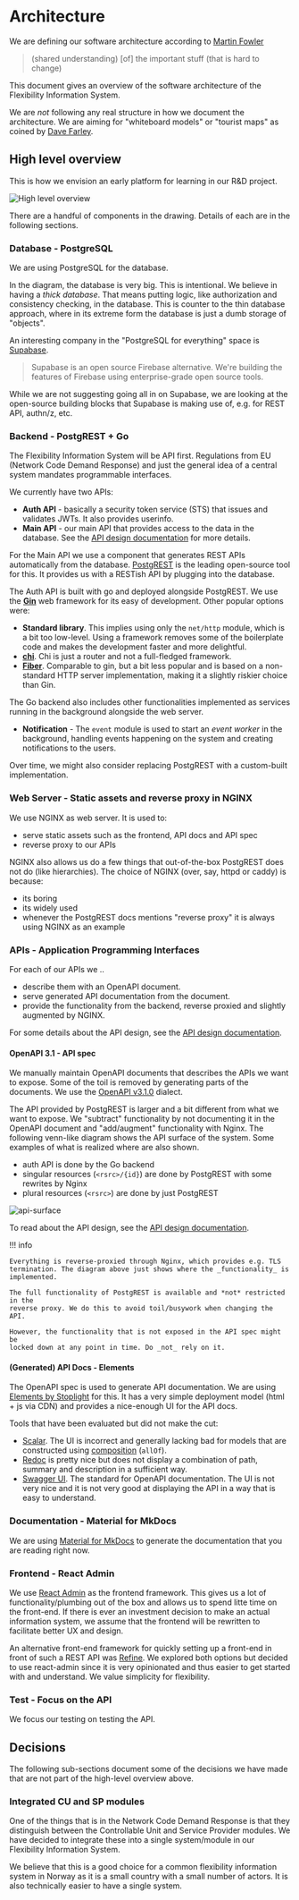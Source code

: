 # Architecture

We are defining our software architecture according to
[Martin Fowler](https://youtu.be/DngAZyWMGR0?t=374)

> (shared understanding) [of] the important stuff (that is hard to change)

This document gives an overview of the software architecture of the Flexibility
Information System.

We are _not_ following any real structure in how we document the architecture.
We are aiming for "whiteboard models" or "tourist maps" as coined by
[Dave Farley](https://youtu.be/SYtkbv8LNv0?t=756).

## High level overview

This is how we envision an early platform for learning in our R&D project.

![High level overview](./diagrams/high-level-architecture.drawio.png)

There are a handful of components in the drawing. Details of each are in the following
sections.

### Database - PostgreSQL

We are using PostgreSQL for the database.

In the diagram, the database is very big. This is intentional. We believe in
having a _thick database_. That means putting logic, like authorization and
consistency checking, in the database. This is counter to the thin database
approach, where in its extreme form the database is just a dumb storage of
"objects".

An interesting company in the "PostgreSQL for everything" space is
[Supabase](https://supabase.io/).

> Supabase is an open source Firebase alternative. We're building the features
> of Firebase using enterprise-grade open source tools.

While we are not suggesting going all in on Supabase, we are looking at
the open-source building blocks that Supabase is making use of, e.g. for REST
API, authn/z, etc.

### Backend - PostgREST + Go

The Flexibility Information System will be API first. Regulations from EU
(Network Code Demand Response) and just the general idea of a central system
mandates programmable interfaces.

We currently have two APIs:

* **Auth API** - basically a security token service (STS) that issues and validates
  JWTs. It also provides userinfo.
* **Main API** - our main API that provides access to the data in the database.
  See the [API design documentation](./api-design.md) for more details.

For the Main API we use a component that generates REST APIs
automatically from the database. [PostgREST](https://postgrest.org/) is the
leading open-source tool for this. It provides us with a RESTish API by plugging
into the database.

The Auth API is built with go and deployed alongside PostgREST. We use the
[**Gin**](https://gin-gonic.com/) web framework for its easy of development.
Other popular options were:

* **Standard library**. This implies using only the `net/http` module, which is
  a bit too low-level. Using a framework removes some of the boilerplate code
  and makes the development faster and more delightful.
* [**chi**](https://go-chi.io/#/).
  Chi is just a router and not a full-fledged framework.
* [**Fiber**](https://gofiber.io/).
  Comparable to gin, but a bit less popular and is based on a non-standard HTTP
  server implementation, making it a slightly riskier choice than Gin.

The Go backend also includes other functionalities implemented as services
running in the background alongside the web server.

* **Notification** - The `event` module is used to start an _event worker_ in
  the background, handling events happening on the system and creating
  notifications to the users.

Over time, we might also consider replacing PostgREST with a custom-built
implementation.

### Web Server - Static assets and reverse proxy in NGINX

We use NGINX as web server. It is used to:

* serve static assets such as the frontend, API docs and API spec
* reverse proxy to our APIs

NGINX also allows us do a few things that out-of-the-box PostgREST does not do
(like hierarchies). The choice of NGINX (over,
say, httpd or caddy) is because:

* its boring
* its widely used
* whenever the PostgREST docs mentions "reverse proxy" it is always using NGINX
  as an example

### APIs - Application Programming Interfaces

For each of our APIs we ..

* describe them with an OpenAPI document.
* serve generated API documentation from the document.
* provide the functionality from the backend, reverse proxied and slightly
  augmented by NGINX.

For some details about the API design, see the [API design documentation](./api-design.md).

#### OpenAPI 3.1 - API spec

We manually maintain OpenAPI documents that describes the APIs we want to
expose. Some of the toil is removed by generating parts of the documents. We use
the [OpenAPI v3.1.0](https://spec.openapis.org/oas/v3.1.0) dialect.

The API provided by PostgREST is larger and a bit different from what we want to
expose. We "subtract" functionality by not documenting it in the OpenAPI
document and "add/augment" functionality with Nginx. The following venn-like
diagram shows the API surface of the system. Some examples of what is realized
where are also shown.

* auth API is done by the Go backend
* singular resources (`<rsrc>/{id}`) are done by PostgREST with some rewrites
  by Nginx
* plural resources (`<rsrc>`) are done by just PostgREST

![api-surface](./diagrams/api-surface.drawio.png)

To read about the API design, see the [API design documentation](./api-design.md).

!!! info

    Everything is reverse-proxied through Nginx, which provides e.g. TLS
    termination. The diagram above just shows where the _functionality_ is
    implemented.

    The full functionality of PostgREST is available and *not* restricted in the
    reverse proxy. We do this to avoid toil/busywork when changing the API.

    However, the functionality that is not exposed in the API spec might be
    locked down at any point in time. Do _not_ rely on it.

#### (Generated) API Docs - Elements

The OpenAPI spec is used to generate API documentation. We are using
[Elements by Stoplight](https://github.com/stoplightio/elements) for this. It
has a very simple deployment model (html + js via CDN) and provides a
nice-enough UI for the API docs.

Tools that have been evaluated but did not make the cut:

* [Scalar](https://github.com/scalar/scalar). The UI is incorrect and generally
  lacking bad for models that are constructed using
  [composition](https://spec.openapis.org/oas/v3.1.0#composition-and-inheritance-polymorphism)
  (`allOf`).
* [Redoc](https://redoc.ly/) is pretty nice but does not display a combination
  of path, summary and description in a sufficient way.
* [Swagger UI](https://swagger.io/tools/swagger-ui/). The standard for OpenAPI
  documentation. The UI is not very nice and it is not very good at displaying
  the API in a way that is easy to understand.

### Documentation - Material for MkDocs

We are using
[Material for MkDocs](https://squidfunk.github.io/mkdocs-material/) to generate
the documentation that you are reading right now.

### Frontend - React Admin

We use [React Admin](https://marmelab.com/react-admin/) as the frontend
framework. This gives us a lot of functionality/plumbing out of the box and
allows us to spend litte time on the front-end. If there is ever an investment
decision to make an actual information system, we assume that the frontend will
be rewritten to facilitate better UX and design.

An alternative front-end framework for quickly setting up a front-end in front
of such a REST API was [Refine](https://refine.dev/). We explored both options
but decided to use react-admin since it is very opinionated and thus easier to
get started with and understand. We value simplicity for flexibility.

### Test - Focus on the API

We focus our testing on testing the API.

## Decisions

The following sub-sections document some of the decisions we have made that are
not part of the high-level overview above.

### Integrated CU and SP modules

One of the things that is in the Network Code Demand Response is that they
distinguish between the Controllable Unit and Service Provider modules. We have
decided to integrate these into a single system/module in our Flexibility
Information System.

We believe that this is a good choice for a common flexibility information
system in Norway as it is a small country with a small number of actors. It is
also technically easier to have a single system.
